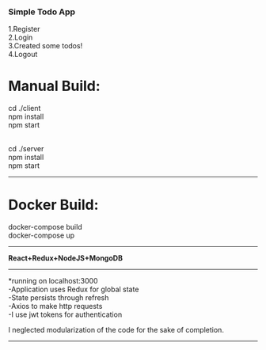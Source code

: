 <h3>Simple Todo App</h3>
1.Register<br/>
2.Login<br/>
3.Created some todos!<br/>
4.Logout<br/>

<h1> Manual Build:</h1>
cd ./client <br/>
npm install <br/>
npm start   <br/>
<br/>

cd ./server <br/>
npm install <br/>
npm start <br/>

************
<h1>Docker Build:</h1>
docker-compose build <br/>
docker-compose up <br/>



************

<b>React+Redux+NodeJS+MongoDB</b>

************
*running on localhost:3000 <br/>
-Application uses Redux for global state  <br/>
-State persists through refresh  <br/>
-Axios to make http requests  <br/>
-I use jwt tokens for authentication  <br/>


I neglected modularization of the code for the sake of completion.
************
